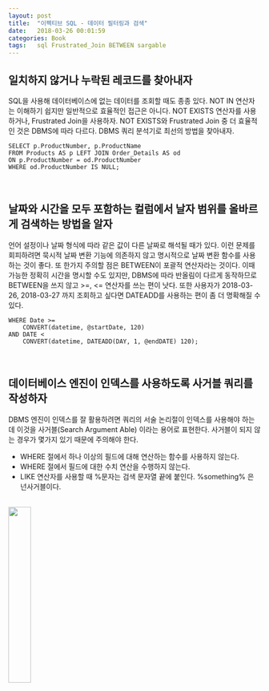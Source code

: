 ```yaml
---
layout: post
title:  "이펙티브 SQL - 데이터 필터링과 검색"
date:   2018-03-26 00:01:59
categories: Book
tags:	sql Frustrated_Join BETWEEN sargable
---
```


## 일치하지 않거나 누락된 레코드를 찾아내자
SQL을 사용해 데이터베이스에 없는 데이터를 조회할 때도 종종  있다. NOT IN 연산자는 이해하기 쉽지만 일반적으로 효율적인 접근은 아니다. NOT EXISTS 연산자를 사용하거나, Frustrated Join을 사용하자. NOT EXISTS와 Frustrated Join 중 더 효율적인 것은 DBMS에 따라 다르다. DBMS 쿼리 분석기로 최선의 방법을 찾아내자. 
```
SELECT p.ProductNumber, p.ProductName 
FROM Products AS p LEFT JOIN Order_Details AS od
ON p.ProductNumber = od.ProductNumber
WHERE od.ProductNumber IS NULL;
```

<br/>

## 날짜와 시간을 모두 포함하는 컬럼에서 날자 범위를 올바르게 검색하는 방법을 알자
언어 설정이나 날짜 형식에 따라 같은 값이 다른 날짜로 해석될 때가 있다. 이런 문제를 회피하려면 묵시적 날짜 변환 기능에 의존하지 않고 명시적으로 날짜 변환 함수를 사용하는 것이 좋다. 또 한가지 주의할 점은 BETWEEN이 포괄적 연산자라는 것이다. 이때 가능한 정확히 시간을 명시할 수도 있지만, DBMS에 따라 반올림이 다르게 동작하므로 BETWEEN을 쓰지 않고 >=, <= 연산자를 쓰는 편이 낫다. 또한 사용자가 2018-03-26, 2018-03-27 까지 조회하고 싶다면 DATEADD를 사용하는 편이 좀 더 명확해질 수 있다. 
```
WHERE Date >= 
    CONVERT(datetime, @startDate, 120)
AND DATE <
    CONVERT(datetime, DATEADD(DAY, 1, @endDATE) 120);
```

<br/>

## 데이터베이스 엔진이 인덱스를 사용하도록 사거블 쿼리를 작성하자
DBMS 엔진이 인덱스를 잘 활용하려면 쿼리의 서술 논리절이 인덱스를 사용해야 하는데 이것을 사거블(Search Argument Able) 이라는 용어로 표현한다. 사거블이 되지 않는 경우가 몇가지 있기 때문에 주의해야 한다.
- WHERE 절에서 하나 이상의 필드에 대해 연산하는 함수를 사용하지 않는다. 
- WHERE 절에서 필드에 대한 수치 연산을 수행하지 않는다. 
- LIKE 연산자를 사용할 때 %문자는 검색 문자열 끝에 붙인다. %something% 은 넌사거블이다.

<br/>

<a href="http://www.aladin.co.kr/shop/wproduct.aspx?ItemId=124421253">
  <img class="book" style="width: 30%; height: 30%" src="http://image.aladin.co.kr/product/12442/12/cover/k802531656_1.jpg"/>
</a>




